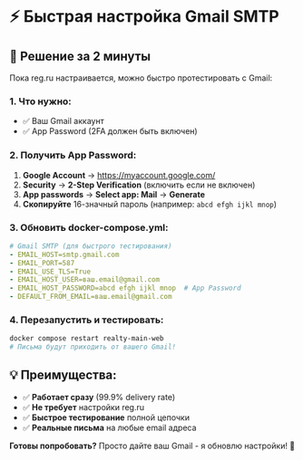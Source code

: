 # ⚡ Быстрая настройка Gmail SMTP

## 🎯 Решение за 2 минуты

Пока reg.ru настраивается, можно быстро протестировать с Gmail:

### 1. Что нужно:
- ✅ Ваш Gmail аккаунт  
- ✅ App Password (2FA должен быть включен)

### 2. Получить App Password:
1. **Google Account** → https://myaccount.google.com/
2. **Security** → **2-Step Verification** (включить если не включен)
3. **App passwords** → **Select app: Mail** → **Generate**
4. **Скопируйте** 16-значный пароль (например: `abcd efgh ijkl mnop`)

### 3. Обновить docker-compose.yml:
```yaml
# Gmail SMTP (для быстрого тестирования)
- EMAIL_HOST=smtp.gmail.com
- EMAIL_PORT=587
- EMAIL_USE_TLS=True
- EMAIL_HOST_USER=ваш.email@gmail.com
- EMAIL_HOST_PASSWORD=abcd efgh ijkl mnop  # App Password
- DEFAULT_FROM_EMAIL=ваш.email@gmail.com
```

### 4. Перезапустить и тестировать:
```powershell
docker compose restart realty-main-web
# Письма будут приходить от вашего Gmail!
```

## 💡 Преимущества:
- ✅ **Работает сразу** (99.9% delivery rate)
- ✅ **Не требует** настройки reg.ru  
- ✅ **Быстрое тестирование** полной цепочки
- ✅ **Реальные письма** на любые email адреса

**Готовы попробовать?** Просто дайте ваш Gmail - я обновлю настройки! 📧
